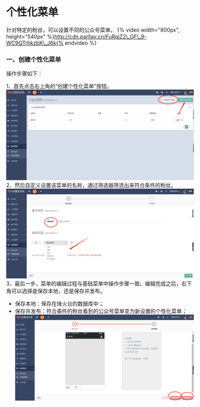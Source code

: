 # 个性化菜单

针对特定的粉丝，可以设置不同的公众号菜单。
{% video width="800px", height="540px" %}http://cdn.parllay.cn/FuRqjZ2\_GF\_9-WC9QTrhkzbK\_J6k{% endvideo %}

### 一、创建个性化菜单

操作步骤如下：

1、首先点击右上角的“创建个性化菜单”按钮。![](/assets/1516598403%281%29.png)2、然后自定义设置该菜单的名称，通过筛选器筛选出来符合条件的粉丝。 ![](/assets/1516598493%281%29.png)3、最后一步，菜单的编辑过程与基础菜单中操作步骤一致。编辑完成之后，右下角可以选择是保存本地，还是保存并发布。

* 保存本地：保存在烽火台的数据库中；
* 保存并发布：符合条件的粉丝看到的公众号菜单变为新设置的个性化菜单；![](/assets/1516598616%281%29.png)



